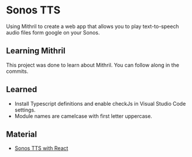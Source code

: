 # Sonos TTS

Using Mithril to create a web app that allows you to play text-to-speech audio files form google on your Sonos.

## Learning Mithril
This project was done to learn about Mithril. You can follow along in the commits.

## Learned
* Install Typescript definitions and enable checkJs in Visual Studio Code settings.
* Module names are camelcase with first letter uppercase.

## Material
* [Sonos TTS with React](https://developer.sonos.com/code/making-sonos-talk-with-the-audioclip-api/)
